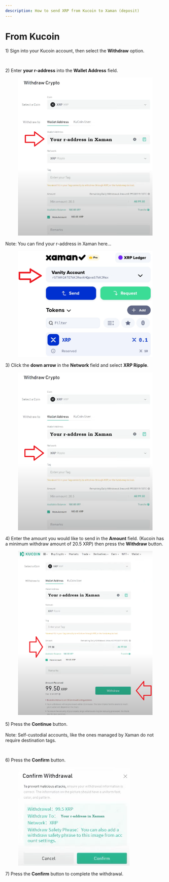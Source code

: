 ```yaml
---
description: How to send XRP from Kucoin to Xaman (deposit)
---
```


# From Kucoin

1\) Sign into your Kucoin account, then select the **Withdraw** option.

<figure><img src="../../.gitbook/assets/KuCoin -1.png" alt=""><figcaption></figcaption></figure>

2\) Enter **your r-address** into the **Wallet Address** field.

<figure><img src="../../.gitbook/assets/KuCoin - Send screen - 2.png" alt=""><figcaption></figcaption></figure>

Note: You can find your r-address in Xaman here…

<figure><img src="../../.gitbook/assets/R-address in Xaman.png" alt=""><figcaption></figcaption></figure>

3\) Click the **down arrow** in the **Network** field and select **XRP Ripple**.

<figure><img src="../../.gitbook/assets/KuCoin - Send screen - 3.png" alt=""><figcaption></figcaption></figure>

4\) Enter the amount you would like to send in the **Amount** field. (Kucoin has a minimum withdraw amount of 20.5 XRP) then press the **Withdraw** button.

<figure><img src="../../.gitbook/assets/KuCoin - Send screen - 1.png" alt=""><figcaption></figcaption></figure>

5\) Press the **Continue** button.\
\
Note: Self-custodial accounts, like the ones managed by Xaman do not require destination tags.&#x20;

<figure><img src="../../.gitbook/assets/KuCoin -5.png" alt=""><figcaption></figcaption></figure>

6\) Press the **Confirm** button.



<figure><img src="../../.gitbook/assets/KuCoin - Send screen - 4.png" alt=""><figcaption></figcaption></figure>

7\) Press the **Confirm** button to complete the withdrawal.

<figure><img src="../../.gitbook/assets/KuCoin -7.png" alt=""><figcaption></figcaption></figure>
